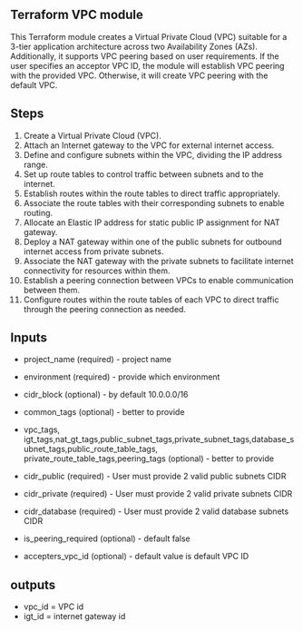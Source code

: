 ## Terraform VPC module

This Terraform module creates a Virtual Private Cloud (VPC) suitable for a 3-tier application architecture across two Availability Zones (AZs). Additionally, it supports VPC peering based on user requirements. If the user specifies an acceptor VPC ID, the module will establish VPC peering with the provided VPC. Otherwise, it will create VPC peering with the default VPC.

## Steps

1. Create a Virtual Private Cloud (VPC).
2. Attach an Internet gateway to the VPC for external internet access.
3. Define and configure subnets within the VPC, dividing the IP address range.
4. Set up route tables to control traffic between subnets and to the internet.
5. Establish routes within the route tables to direct traffic appropriately.
6. Associate the route tables with their corresponding subnets to enable routing.
7. Allocate an Elastic IP address for static public IP assignment for NAT gateway.
8. Deploy a NAT gateway within one of the public subnets for outbound internet access from private subnets.
9. Associate the NAT gateway with the private subnets to facilitate internet connectivity for resources within them.
10. Establish a peering connection between VPCs to enable communication between them.
11. Configure routes within the route tables of each VPC to direct traffic through the peering connection as needed.

## Inputs
- project_name (required) - project name
- environment (required) - provide which environment 
- cidr_block (optional) - by default 10.0.0.0/16
- common_tags (optional) - better to provide
- vpc_tags, igt_tags,nat_gt_tags,public_subnet_tags,private_subnet_tags,database_subnet_tags,public_route_table_tags, private_route_table_tags,peering_tags  (optional) - better to provide
- cidr_public (required) -  User must provide 2 valid public subnets CIDR

- cidr_private (required) -  User must provide 2 valid private subnets CIDR

- cidr_database (required) -  User must provide 2 valid database subnets CIDR

- is_peering_required  (optional) - default false
- accepters_vpc_id  (optional) - default value is default VPC ID


## outputs

- vpc_id =  VPC id
- igt_id = internet gateway id
